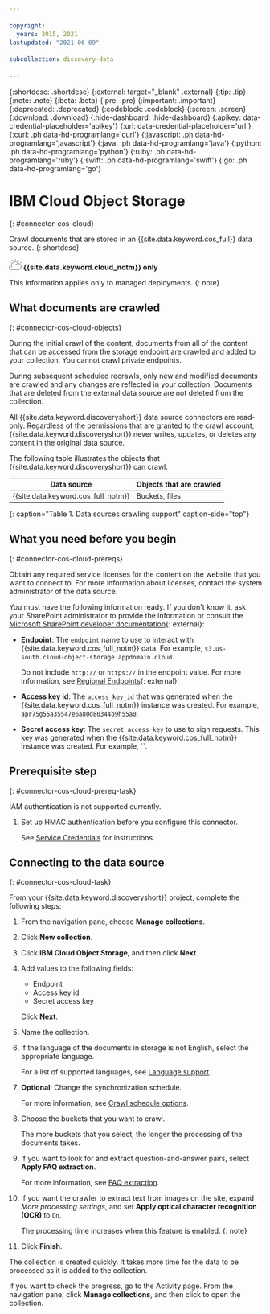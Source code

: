 ```yaml
---

copyright:
  years: 2015, 2021
lastupdated: "2021-06-09"

subcollection: discovery-data

---
```


{:shortdesc: .shortdesc}
{:external: target="_blank" .external}
{:tip: .tip}
{:note: .note}
{:beta: .beta}
{:pre: .pre}
{:important: .important}
{:deprecated: .deprecated}
{:codeblock: .codeblock}
{:screen: .screen}
{:download: .download}
{:hide-dashboard: .hide-dashboard}
{:apikey: data-credential-placeholder='apikey'} 
{:url: data-credential-placeholder='url'}
{:curl: .ph data-hd-programlang='curl'}
{:javascript: .ph data-hd-programlang='javascript'}
{:java: .ph data-hd-programlang='java'}
{:python: .ph data-hd-programlang='python'}
{:ruby: .ph data-hd-programlang='ruby'}
{:swift: .ph data-hd-programlang='swift'}
{:go: .ph data-hd-programlang='go'}

# IBM Cloud Object Storage
{: #connector-cos-cloud}

Crawl documents that are stored in an {{site.data.keyword.cos_full}} data source.
{: shortdesc}

![IBM Cloud only](images/ibm-cloud.png) **{{site.data.keyword.cloud_notm}} only**

This information applies only to managed deployments.
{: note}

## What documents are crawled
{: #connector-cos-cloud-objects}

During the initial crawl of the content, documents from all of the content that can be accessed from the storage endpoint are crawled and added to your collection. You cannot crawl private endpoints.

During subsequent scheduled recrawls, only new and modified documents are crawled and any changes are reflected in your collection. Documents that are deleted from the external data source are not deleted from the collection.

All {{site.data.keyword.discoveryshort}} data source connectors are read-only. Regardless of the permissions that are granted to the crawl account, {{site.data.keyword.discoveryshort}} never writes, updates, or deletes any content in the original data source.

The following table illustrates the objects that {{site.data.keyword.discoveryshort}} can crawl.

| Data source | Objects that are crawled |
|-------------|--------------------------|
| {{site.data.keyword.cos_full_notm}} | Buckets, files |
{: caption="Table 1. Data sources crawling support" caption-side="top"}

## What you need before you begin
{: #connector-cos-cloud-prereqs}

Obtain any required service licenses for the content on the website that you want to connect to. For more information about licenses, contact the system administrator of the data source.

You must have the following information ready. If you don't know it, ask your SharePoint administrator to provide the information or consult the [Microsoft SharePoint developer documentation](https://docs.microsoft.com/en-us/sharepoint/dev/){: external}:

- **Endpoint**: The `endpoint` name to use to interact with {{site.data.keyword.cos_full_notm}} data. For example, `s3.us-south.cloud-object-storage.appdomain.cloud`.

  Do not include `http://` or `https://` in the endpoint value. For more information, see [Regional Endpoints](/docs/cloud-object-storage/basics?topic=cloud-object-storage-endpoints#endpoints-region){: external}.
- **Access key id**: The `access_key_id` that was generated when the {{site.data.keyword.cos_full_notm}} instance was created. For example, `apr75g55a35547e6a80d80344b9h55a0`.
- **Secret access key**: The `secret_access_key` to use to sign requests. This key was generated when the {{site.data.keyword.cos_full_notm}} instance was created. For example, ``.

## Prerequisite step
{: #connector-cos-cloud-prereq-task}

IAM authentication is not supported currently. 

1.  Set up HMAC authentication before you configure this connector. 

    See [Service Credentials](/docs/cloud-object-storage/iam?topic=cloud-object-storage-service-credentials) for instructions.

## Connecting to the data source
{: #connector-cos-cloud-task}

From your {{site.data.keyword.discoveryshort}} project, complete the following steps:

1.  From the navigation pane, choose **Manage collections**.
1.  Click **New collection**.
1.  Click **IBM Cloud Object Storage**, and then click **Next**.
1.  Add values to the following fields:

    - Endpoint
    - Access key id
    - Secret access key

    Click **Next**.
1.  Name the collection.
1.  If the language of the documents in storage is not English, select the appropriate language.

    For a list of supported languages, see [Language support](/docs/discovery-data?topic=discovery-data-language-support).
1.  **Optional**: Change the synchronization schedule. 

    For more information, see [Crawl schedule options](/docs/discovery-data?topic=discovery-data-collections#crawlschedule).
1.  Choose the buckets that you want to crawl. 

    The more buckets that you select, the longer the processing of the documents takes.

1.  If you want to look for and extract question-and-answer pairs, select **Apply FAQ extraction**.

    For more information, see [FAQ extraction](/docs/discovery-data?topic=discovery-data-sources#faq-extraction).

1.  If you want the crawler to extract text from images on the site, expand *More processing settings*, and set **Apply optical character recognition (OCR)** to `On`.

    The processing time increases when this feature is enabled.
    {: note}

1.  Click **Finish**.

The collection is created quickly. It takes more time for the data to be processed as it is added to the collection. 

If you want to check the progress, go to the Activity page. From the navigation pane, click **Manage collections**, and then click to open the collection.
